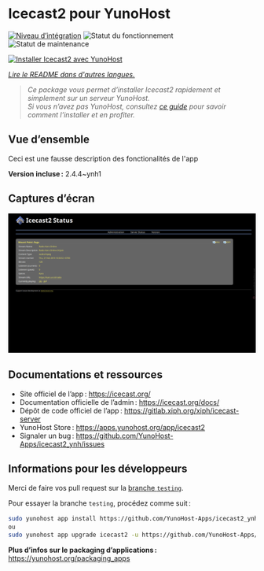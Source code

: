 <!--
Nota bene : ce README est automatiquement généré par <https://github.com/YunoHost/apps/tree/master/tools/readme_generator>
Il NE doit PAS être modifié à la main.
-->

# Icecast2 pour YunoHost

[![Niveau d’intégration](https://dash.yunohost.org/integration/icecast2.svg)](https://ci-apps.yunohost.org/ci/apps/icecast2/) ![Statut du fonctionnement](https://ci-apps.yunohost.org/ci/badges/icecast2.status.svg) ![Statut de maintenance](https://ci-apps.yunohost.org/ci/badges/icecast2.maintain.svg)

[![Installer Icecast2 avec YunoHost](https://install-app.yunohost.org/install-with-yunohost.svg)](https://install-app.yunohost.org/?app=icecast2)

*[Lire le README dans d'autres langues.](./ALL_README.md)*

> *Ce package vous permet d’installer Icecast2 rapidement et simplement sur un serveur YunoHost.*  
> *Si vous n’avez pas YunoHost, consultez [ce guide](https://yunohost.org/install) pour savoir comment l’installer et en profiter.*

## Vue d’ensemble

Ceci est une fausse description des fonctionalités de l'app


**Version incluse :** 2.4.4~ynh1

## Captures d’écran

![Capture d’écran de Icecast2](./doc/screenshots/screenshot.png)

## Documentations et ressources

- Site officiel de l’app : <https://icecast.org/>
- Documentation officielle de l’admin : <https://icecast.org/docs/>
- Dépôt de code officiel de l’app : <https://gitlab.xiph.org/xiph/icecast-server>
- YunoHost Store : <https://apps.yunohost.org/app/icecast2>
- Signaler un bug : <https://github.com/YunoHost-Apps/icecast2_ynh/issues>

## Informations pour les développeurs

Merci de faire vos pull request sur la [branche `testing`](https://github.com/YunoHost-Apps/icecast2_ynh/tree/testing).

Pour essayer la branche `testing`, procédez comme suit :

```bash
sudo yunohost app install https://github.com/YunoHost-Apps/icecast2_ynh/tree/testing --debug
ou
sudo yunohost app upgrade icecast2 -u https://github.com/YunoHost-Apps/icecast2_ynh/tree/testing --debug
```

**Plus d’infos sur le packaging d’applications :** <https://yunohost.org/packaging_apps>
